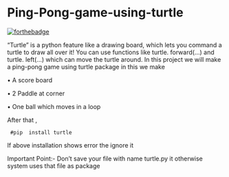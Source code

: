 # Ping-Pong-game-using-turtle
[![forthebadge](https://forthebadge.com/images/badges/made-with-python.svg)](https://forthebadge.com)

“Turtle” is a python feature like a drawing board, which lets you command a turtle to draw all over it! You can use functions like turtle. forward(...) and turtle. left(...) which can move the turtle around.
In this project we will make a ping-pong game using turtle package in this we make 




•	A score board


•	2 Paddle at corner




•	One ball which moves in a loop




After that ,



 
     #pip  install turtle  

If above installation shows error the ignore it  

Important Point:- Don’t save your file with name turtle.py it otherwise system uses that file as package


